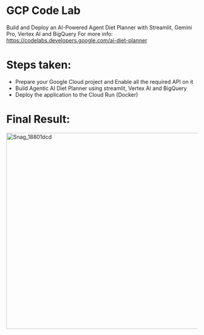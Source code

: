 # GCP Code Lab
Build and Deploy an AI-Powered Agent Diet Planner with Streamlit, Gemini Pro, Vertex AI and BigQuery
For more info: https://codelabs.developers.google.com/ai-diet-planner

# Steps taken:
- Prepare your Google Cloud project and Enable all the required API on it
- Build Agentic AI Diet Planner using streamlit, Vertex AI and BigQuery
- Deploy the application to the Cloud Run (Docker)

# Final Result:
<img width="960" height="516" alt="Snag_18801dcd" src="https://github.com/user-attachments/assets/0abe5c3b-71cd-427a-93e5-677e3874fabd" />
